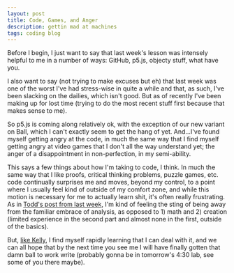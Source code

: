 ```yaml
---
layout: post
title: Code, Games, and Anger
description: gettin mad at machines
tags: coding blog
---
```


Before I begin, I just want to say that last week's lesson was intensely helpful to me in a number of ways: GitHub, p5.js, objecty stuff, what have you. 

I also want to say (not trying to make excuses but eh) that last week was one of the worst I've had stress-wise in quite a while and that, as such, I've been slacking on the dailies, which isn't good. But as of recently I've been making up for lost time (trying to do the most recent stuff first because that makes sense to me).

So p5.js is coming along relatively ok, with the exception of our new variant on Ball, which I can't exactly seem to get the hang of yet. And...I've found myself getting angry at the code, in much the same way that I find myself getting angry at video games that I don't all the way understand yet; the anger of a disappointment in non-perfection, in my semi-ability.

This says a few things about how I'm taking to code, I think. In much the same way that I like proofs, critical thinking problems, puzzle games, etc. code continually surprises me and moves, beyond my control, to a point where I usually feel kind of outside of my comfort zone, and while this motion is necessary for me to actually learn shit, it's often really frustrating. As in [Todd's post from last week](http://tbreijak.github.io/blog/2016-01-25/Coding-Is-Hard.html), I'm kind of feeling the sting of being away from the familiar embrace of analysis, as opposed to 1) math and 2) creation (limited experience in the second part and almost none in the first, outside of the basics).

But, [like Kelly](http://kellypolasek.github.io/blog/2016-02-03/Coding-Blog.html), I find myself rapidly learning that I can deal with it, and we can all hope that by the next time you see me I will have finally gotten that damn ball to work write (probably gonna be in tomorrow's 4:30 lab, see some of you there maybe).
